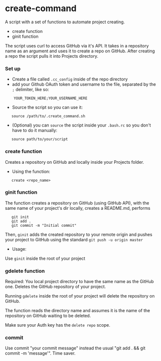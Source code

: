 # create-command
A script with a set of functions to automate project creating.
- create function
- ginit function

The script uses curl to access GitHub via it's API. It takes in a repository name as an argument and uses it to create a repo on GitHub.
After creating a repo the script pulls it into Projects directory.

### Set up

- Create a file called ```.cc_config``` inside of the repo directory
- add your Github OAuth token and username to the file, separated by the ```;``` delimiter, like so:

```
    YOUR_TOKEN_HERE;YOUR_USERNAME_HERE
```

- Source the script so you can use it:
 ```
    source /path/to/.create_command.sh
 ```

 - (Optional) you can ```source``` the  script inside your ```.bash.rc``` so you don't have to do it manually:

 ```
    source path/to/your/script
 ```

### create function
Creates a repository on GitHub and locally inside your Projects folder.


 - Using the function:

 ```
    create <repo_name>
 ```

### ginit function
 The function creates a repository on GitHub (using GitHub API), with the same name of your project's dir locally, creates a README.md, performs
 ```
    git init
    git add .
    git commit -m "Initial commit"
 ```
 Then, ```ginit``` adds the created repository to your remote origin and pushes your project to GitHub using the standard
 ``` git push -u origin master ```

 - Usage:

 Use ``` ginit ``` inside the root of your project

### gdelete function
 Required: You local project directory to have the same name as the GitHub one.
 Deletes the GitHub repository of your project.

 Running ``` gdelete ``` inside the root of your project will delete the repository on GitHub.

 The function reads the directory name and assumes it is the name of the repository on GitHub waiting to be deleted.

 Make sure your Auth key has the ``` delete repo ``` scope.

### commit
  Use commit "your commit message" instead the usual "git add . && git commit -m 'message'". Time saver.
